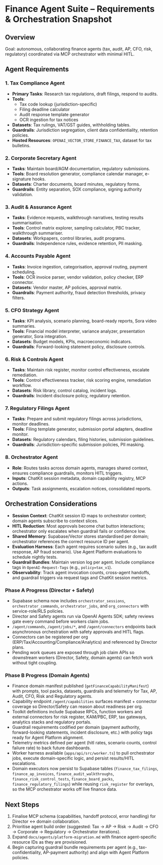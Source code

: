 # Finance Agent Suite – Requirements & Orchestration Snapshot

## Overview
Goal: autonomous, collaborating finance agents (tax, audit, AP, CFO, risk, regulatory) coordinated via MCP orchestrator with minimal HITL.

## Agent Requirements

### 1. Tax Compliance Agent
- **Primary Tasks**: Research tax regulations, draft filings, respond to audits.
- **Tools**:
  - Tax code lookup (jurisdiction-specific)
  - Filing deadline calculator
  - Audit response template generator
  - OCR ingestion for tax notices
- **Datasets**: Tax rulings, VAT/GST guides, withholding tables.
- **Guardrails**: Jurisdiction segregation, client data confidentiality, retention policies.
- **Hosted Resources**: `OPENAI_VECTOR_STORE_FINANCE_TAX`, dataset for tax bulletins.

### 2. Corporate Secretary Agent
- **Tasks**: Maintain board/AGM documentation, regulatory submissions.
- **Tools**: Board resolution generator, compliance calendar manager, e-signature hooks.
- **Datasets**: Charter documents, board minutes, regulatory forms.
- **Guardrails**: Entity separation, SOX compliance, signing authority validation.

### 3. Audit & Assurance Agent
- **Tasks**: Evidence requests, walkthrough narratives, testing results summarisation.
- **Tools**: Control matrix explorer, sampling calculator, PBC tracker, walkthrough summariser.
- **Datasets**: Workpapers, control libraries, audit programs.
- **Guardrails**: Independence rules, evidence retention, PII masking.

### 4. Accounts Payable Agent
- **Tasks**: Invoice ingestion, categorisation, approval routing, payment scheduling.
- **Tools**: OCR invoice parser, vendor validation, policy checker, ERP connector.
- **Datasets**: Vendor master, AP policies, approval matrix.
- **Guardrails**: Payment authority, fraud detection thresholds, privacy filters.

### 5. CFO Strategy Agent
- **Tasks**: KPI analysis, scenario planning, board-ready reports, Sora video summaries.
- **Tools**: Financial model interpreter, variance analyzer, presentation generator, Sora integration.
- **Datasets**: Budget models, KPIs, macroeconomic indicators.
- **Guardrails**: Forward-looking statement policy, disclosure controls.

### 6. Risk & Controls Agent
- **Tasks**: Maintain risk register, monitor control effectiveness, escalate remediation.
- **Tools**: Control effectiveness tracker, risk scoring engine, remediation workflow.
- **Datasets**: Risk library, control catalog, incident logs.
- **Guardrails**: Incident disclosure policy, regulatory retention.

### 7. Regulatory Filings Agent
- **Tasks**: Prepare and submit regulatory filings across jurisdictions, monitor deadlines.
- **Tools**: Filing template generator, submission portal adapters, deadline monitor.
- **Datasets**: Regulatory calendars, filing histories, submission guidelines.
- **Guardrails**: Jurisdiction-specific submission policies, PII masking.

### 8. Orchestrator Agent
- **Role**: Routes tasks across domain agents, manages shared context, ensures compliance guardrails, monitors HITL triggers.
- **Inputs**: ChatKit session metadata, domain capability registry, MCP actions.
- **Outputs**: Task assignments, escalation notices, consolidated reports.

## Orchestration Considerations
- **Session Context**: ChatKit session ID maps to orchestrator context; domain agents subscribe to context slices.
- **HITL Reduction**: Most approvals become chat button interactions; orchestrator only escalates when guardrail fails or confidence low.
- **Shared Memory**: Supabase/Vector stores standardised per domain; orchestrator references the correct resource ID per agent.
- **Evaluation Harness**: Each agent requires scenario suites (e.g., tax audit response, AP fraud scenario). Use Agent Platform evaluations to schedule nightly tests.
- **Guardrail Bundles**: Maintain version log per agent. Include compliance tags in `OpenAI-Request-Tags` (e.g., `policy=tax_v1`).
- **Observability**: Track agent invocation counts, cross-agent handoffs, and guardrail triggers via request tags and ChatKit session metrics.

### Phase A Progress (Director + Safety)
- Supabase schema now includes `orchestrator_sessions`, `orchestrator_commands`, `orchestrator_jobs`, and `org_connectors` with service-role/RLS policies.
- Director and Safety agents run via OpenAI Agents SDK; safety reviews gate every command before workers claim jobs.
- `/agent/commands`, `/agent/jobs/*`, and `/agent/connectors` endpoints back asynchronous orchestration with safety approvals and HITL flags.
- Connectors can be registered per org (ERP/Tax/Accounting/Compliance/Analytics) and referenced by Director plans.
- Pending work queues are exposed through job claim APIs so downstream workers (Director, Safety, domain agents) can fetch work without tight coupling.

### Phase B Progress (Domain Agents)
- Finance domain manifest published (`getFinanceCapabilityManifest`) with prompts, tool packs, datasets, guardrails and telemetry for Tax, AP, Audit, CFO, Risk and Regulatory agents.
- Capability endpoint `/agent/capabilities` surfaces manifest + connector coverage so Director/Safety can reason about readiness per org.
- Toolkit definitions include Supabase RPCs, function workers and external connectors for risk register, KAM/PBC, ERP, tax gateways, analytics stacks and regulatory portals.
- Guardrail requirements codified per domain (payment authority, forward-looking statements, incident disclosure, etc.) with policy tags ready for Agent Platform alignment.
- Telemetry metrics defined per agent (hitl rates, scenario counts, control failure rate) to back future dashboards.
- Worker harness available (`apps/api/src/worker.ts`) to pull orchestrator jobs, execute domain-specific logic, and persist results/HITL escalations.
- Domain executors now persist to Supabase tables (`finance_tax_filings`, `finance_ap_invoices`, `finance_audit_walkthroughs`, `finance_risk_control_tests`, `finance_board_packs`, `finance_regulatory_filings`) while reusing `risk_register` for overlays, so the MCP orchestrator works off live finance data.

## Next Steps
1. Finalise MCP schema (capabilities, handoff protocol, error handling) for Director ↔ domain collaboration.
2. Prioritise agent build order (suggested: Tax → AP → Risk → Audit → CFO → Corporate → Regulatory → Orchestrator iterations).
3. Expand `docs/agents/platform-migration.md` with finance agent-specific resource IDs as they are provisioned.
4. Begin capturing guardrail bundle requirements per agent (e.g., tax-confidentiality, AP-payment authority) and align with Agent Platform policies.
